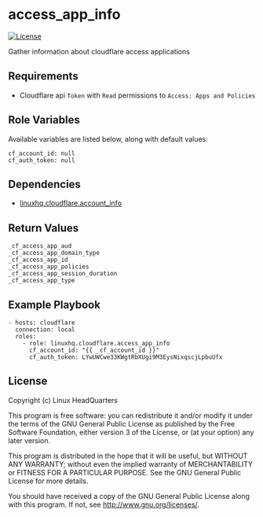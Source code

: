 # access\_app\_info

[![License](https://img.shields.io/badge/license-GPLv3-brightgreen.svg?style=flat)](COPYING)

Gather information about cloudflare access applications

## Requirements

* Cloudflare api `Token` with `Read` permissions to `Access: Apps and Policies`

## Role Variables

Available variables are listed below, along with default values:

    cf_account_id: null
    cf_auth_token: null

## Dependencies

* [linuxhq.cloudflare.account_info](https://github.com/linuxhq/ansible-collection-cloudflare/tree/main/roles/account_info)

## Return Values

    _cf_access_app_aud
    _cf_access_app_domain_type
    _cf_access_app_id
    _cf_access_app_policies
    _cf_access_app_session_duration
    _cf_access_app_type

## Example Playbook

    - hosts: cloudflare
      connection: local
      roles:
        - role: linuxhq.cloudflare.access_app_info
          cf_account_id: "{{ _cf_account_id }}"
          cf_auth_token: LYwUWCwe33KWgtRbXUgi9M3EysNixqscjLpbuUfx

## License

Copyright (c) Linux HeadQuarters

This program is free software: you can redistribute it and/or modify
it under the terms of the GNU General Public License as published by
the Free Software Foundation, either version 3 of the License, or
(at your option) any later version.

This program is distributed in the hope that it will be useful,
but WITHOUT ANY WARRANTY; without even the implied warranty of
MERCHANTABILITY or FITNESS FOR A PARTICULAR PURPOSE. See the
GNU General Public License for more details.

You should have received a copy of the GNU General Public License
along with this program. If not, see <http://www.gnu.org/licenses/>.
